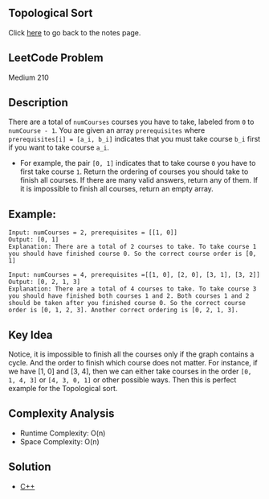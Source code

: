 ## Topological Sort
Click [here](../notes.md) to go back to the notes page.

## LeetCode Problem
Medium 210

## Description
There are a total of `numCourses` courses you have to take, labeled from `0` to `numCourse - 1`. You are given an array `prerequisites` where `prerequisites[i] = [a_i, b_i]` indicates that you must take course `b_i` first if you want to take course `a_i`.
- For example, the pair `[0, 1]` indicates that to take course `0` you have to first take course `1`.
Return the ordering of courses you should take to finish all courses. If there are many valid answers, return any of them. If it is impossible to finish all courses, return an empty array.

## Example:
```
Input: numCourses = 2, prerequisites = [[1, 0]]
Output: [0, 1]
Explanation: There are a total of 2 courses to take. To take course 1 you should have finished course 0. So the correct course order is [0, 1]

Input: numCourses = 4, prerequisites =[[1, 0], [2, 0], [3, 1], [3, 2]]
Output: [0, 2, 1, 3]
Explanation: There are a total of 4 courses to take. To take course 3 you should have finished both courses 1 and 2. Both courses 1 and 2 should be taken after you finished course 0. So the correct course order is [0, 1, 2, 3]. Another correct ordering is [0, 2, 1, 3].
```

## Key Idea
Notice, it is impossible to finish all the courses only if the graph contains a cycle. And the order to finish which course does not matter. For instance, if we have [1, 0] and [3, 4], then we can either take courses in the order `[0, 1, 4, 3]` or `[4, 3, 0, 1]` or other possible ways. Then this is perfect example for the Topological sort.

## Complexity Analysis
- Runtime Complexity: O(n)
- Space Complexity: O(n)

## Solution
- [C++](solution.cpp)